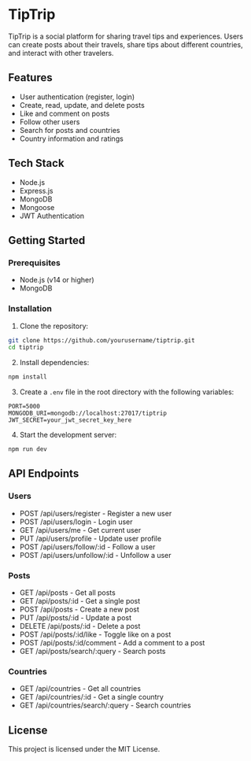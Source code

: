 # TipTrip

TipTrip is a social platform for sharing travel tips and experiences. Users can create posts about their travels, share tips about different countries, and interact with other travelers.

## Features

- User authentication (register, login)
- Create, read, update, and delete posts
- Like and comment on posts
- Follow other users
- Search for posts and countries
- Country information and ratings

## Tech Stack

- Node.js
- Express.js
- MongoDB
- Mongoose
- JWT Authentication

## Getting Started

### Prerequisites

- Node.js (v14 or higher)
- MongoDB

### Installation

1. Clone the repository:
```bash
git clone https://github.com/yourusername/tiptrip.git
cd tiptrip
```

2. Install dependencies:
```bash
npm install
```

3. Create a `.env` file in the root directory with the following variables:
```
PORT=5000
MONGODB_URI=mongodb://localhost:27017/tiptrip
JWT_SECRET=your_jwt_secret_key_here
```

4. Start the development server:
```bash
npm run dev
```

## API Endpoints

### Users
- POST /api/users/register - Register a new user
- POST /api/users/login - Login user
- GET /api/users/me - Get current user
- PUT /api/users/profile - Update user profile
- POST /api/users/follow/:id - Follow a user
- POST /api/users/unfollow/:id - Unfollow a user

### Posts
- GET /api/posts - Get all posts
- GET /api/posts/:id - Get a single post
- POST /api/posts - Create a new post
- PUT /api/posts/:id - Update a post
- DELETE /api/posts/:id - Delete a post
- POST /api/posts/:id/like - Toggle like on a post
- POST /api/posts/:id/comment - Add a comment to a post
- GET /api/posts/search/:query - Search posts

### Countries
- GET /api/countries - Get all countries
- GET /api/countries/:id - Get a single country
- GET /api/countries/search/:query - Search countries

## License

This project is licensed under the MIT License.
